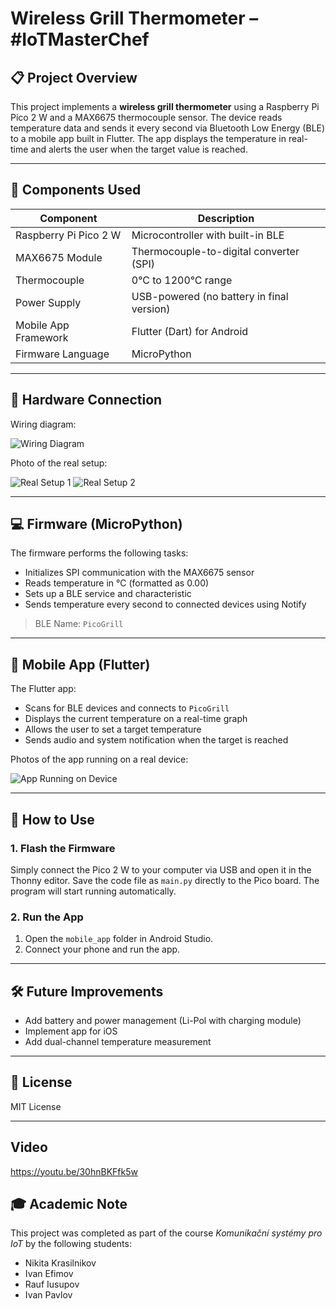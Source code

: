 # Wireless Grill Thermometer – #IoTMasterChef

## 📋 Project Overview

This project implements a **wireless grill thermometer** using a Raspberry Pi Pico 2 W and a MAX6675 thermocouple sensor. The device reads temperature data and sends it every second via Bluetooth Low Energy (BLE) to a mobile app built in Flutter. The app displays the temperature in real-time and alerts the user when the target value is reached.

---

## 🔧 Components Used

| Component             | Description                               |
| --------------------- | ----------------------------------------- |
| Raspberry Pi Pico 2 W | Microcontroller with built-in BLE         |
| MAX6675 Module        | Thermocouple-to-digital converter (SPI)   |
| Thermocouple          | 0°C to 1200°C range                    |
| Power Supply          | USB-powered (no battery in final version) |
| Mobile App Framework  | Flutter (Dart) for Android                |
| Firmware Language     | MicroPython                               |

---

## 🔌 Hardware Connection

Wiring diagram:

![Wiring Diagram](images/wiring_diagram.jpg)

Photo of the real setup:

![Real Setup 1](images/real_setup_1.JPG)
![Real Setup 2](images/real_setup_2.JPG)

---

## 💻 Firmware (MicroPython)

The firmware performs the following tasks:

* Initializes SPI communication with the MAX6675 sensor
* Reads temperature in °C (formatted as 0.00)
* Sets up a BLE service and characteristic
* Sends temperature every second to connected devices using Notify

> BLE Name: `PicoGrill`

---

## 📱 Mobile App (Flutter)

The Flutter app:

* Scans for BLE devices and connects to `PicoGrill`
* Displays the current temperature on a real-time graph
* Allows the user to set a target temperature
* Sends audio and system notification when the target is reached

Photos of the app running on a real device:

![App Running on Device](images/app_running_on_a_real_device.jpg)

---

## 🚀 How to Use

### 1. Flash the Firmware

Simply connect the Pico 2 W to your computer via USB and open it in the Thonny editor. Save the code file as `main.py` directly to the Pico board. The program will start running automatically.

### 2. Run the App

1. Open the `mobile_app` folder in Android Studio.
2. Connect your phone and run the app.

---

## 🛠️ Future Improvements

* Add battery and power management (Li-Pol with charging module)
* Implement app for iOS
* Add dual-channel temperature measurement

---

## 📃 License

MIT License

---

## Video

https://youtu.be/30hnBKFfk5w


## 🎓 Academic Note

This project was completed as part of the course *Komunikační systémy pro IoT* by the following students:

* Nikita Krasilnikov
* Ivan Efimov
* Rauf Iusupov
* Ivan Pavlov
